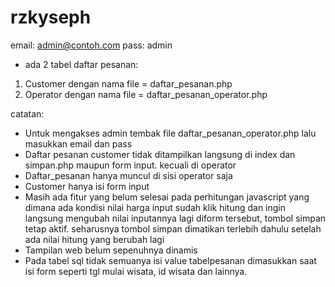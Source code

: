 # rzkyseph
email: admin@contoh.com
pass: admin

- ada 2 tabel daftar pesanan:
1. Customer dengan nama file = daftar_pesanan.php
2. Operator dengan nama file = daftar_pesanan_operator.php

catatan:
- Untuk mengakses admin tembak file daftar_pesanan_operator.php lalu masukkan email dan pass
- Daftar pesanan customer tidak ditampilkan langsung di index dan simpan.php maupun form input. kecuali di operator
- Daftar_pesanan hanya muncul di sisi operator saja
- Customer hanya isi form input
- Masih ada fitur yang belum selesai pada perhitungan javascript yang dimana ada kondisi nilai harga input sudah klik hitung dan
  ingin langsung mengubah nilai inputannya lagi diform tersebut, tombol simpan tetap aktif. seharusnya tombol simpan dimatikan terlebih dahulu setelah ada nilai hitung yang berubah lagi
- Tampilan web belum sepenuhnya dinamis
- Pada tabel sql tidak semuanya isi value tabelpesanan dimasukkan saat isi form seperti tgl mulai wisata, id wisata dan lainnya.
